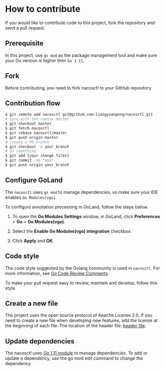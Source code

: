 <!--

    Licensed to the Apache Software Foundation (ASF) under one
    or more contributor license agreements.  See the NOTICE file
    distributed with this work for additional information
    regarding copyright ownership.  The ASF licenses this file
    to you under the Apache License, Version 2.0 (the
    "License"); you may not use this file except in compliance
    with the License.  You may obtain a copy of the License at

      http://www.apache.org/licenses/LICENSE-2.0

    Unless required by applicable law or agreed to in writing,
    software distributed under the License is distributed on an
    "AS IS" BASIS, WITHOUT WARRANTIES OR CONDITIONS OF ANY
    KIND, either express or implied.  See the License for the
    specific language governing permissions and limitations
    under the License.

-->

# How to contribute
If you would like to contribute code to this project, fork the repository and send a pull request.

## Prerequisite
In this project, use `go mod` as the package management tool and make sure your Go version is higher then `Go 1.11`.

## Fork
Before contributing, you need to fork nacosctl to your GitHub repository.

## Contribution flow  

```bash
$ git remote add nacosctl git@github.com:liangyuanpeng/nacosctl.git
# sync with the remote master
$ git checkout master
$ git fetch nacosctl
$ git rebase nacosctl/master
$ git push origin master
# create a PR branch
$ git checkout -b your_branch   
# do something
$ git add [your change files]
$ git commit -sm "xxx"
$ git push origin your_branch  
```  

## Configure GoLand
The `nacosctl` uses `go mod` to manage dependencies, so make sure your IDE enables `Go Modules(vgo)`.

To configure annotation processing in GoLand, follow the steps below.

1. To open the **Go Modules Settings** window, in GoLand, click **Preferences** > **Go** > **Go Modules(vgo)**.

2. Select the **Enable Go Modules(vgo) integration** checkbox.

3. Click **Apply** and **OK**.

## Code style  

The code style suggested by the Golang community is used in `nacosctl`. For more information, see [Go Code Review Comments](https://github.com/golang/go/wiki/CodeReviewComments).

To make your pull request easy to review, maintain and develop, follow this style.

## Create a new file
The project uses the open source protocol of Apache License 2.0. If you need to create a new file when developing new features, add the license at the beginning of each file. The location of the header file: [header file](.header).

## Update dependencies
The nacosctl uses [Go 1.11 module](https://github.com/golang/go/wiki/Modules) to manage dependencies. To add or update a dependency, use the go mod edit command to change the dependency.